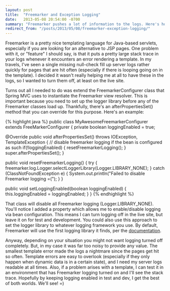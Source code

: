 ```yaml
---
layout: post
title:  "Freemarker and Exception Logging"
date:   2013-05-08 20:54:00 -0700
summary: "Freemarker pushes a lot of information to the logs. Here's how to specify the logging framework it uses, or disable logging entirely..."
redirect_from: "/posts/2013/05/08/freemarker-exception-logging/"
---
```

Freemarker is a pretty nice templating language for Java-based servlets, especially if you are looking for an alternative to JSP pages. One problem with it, or "feature" I should say, is that it puts a pretty large stack trace in your logs whenever it encounters an error rendering a template. In my travels, I've seen a single missing null-check fill up server logs rather quickly for pages that are hit often (especially if there is looping going on in the template). I decided it wasn't really helping me at all to have these in the logs, so I wanted to turn them off, at least on the live site.

Turns out all I needed to do was extend the FreemarkerConfigurer class that Spring MVC uses to instantiate the Freemarker view resolver. This is important because you need to set up the logger library before any of the Freemarker classes load up. Thankfully, there's an afterPropertiesSet() method that you can override for this purpose. Here's an example:

{% highlight java %}
public class MyAwesomeFreemarkerConfigurer extends FreeMarkerConfigurer
{
  private boolean loggingEnabled = true;

  @Override
  public void afterPropertiesSet() throws IOException, TemplateException
  {
    // disable freemarker logging if the bean is configured as such
    if(!loggingEnabled)
    {
      resetFreemarkerLogging();
    }
    super.afterPropertiesSet();
  }

  public void resetFreemarkerLogging()
  {
    try {
      freemarker.log.Logger.selectLoggerLibrary(Logger.LIBRARY_NONE);
    } catch (ClassNotFoundException e) {
      System.out.println("Failed to disable Freemarker logging =(");
    }
  }

  public void setLoggingEnabled(boolean loggingEnabled)
  {
    this.loggingEnabled = loggingEnabled;
  }
}
{% endhighlight %}

That class will disable all Freemarker logging (Logger.LIBRARY_NONE). You'll notice I added a property which allows me to enable/disable logging via bean configuration. This means I can turn logging off in the live site, but leave it on for test and development. You could also use this approach to set the logger library to whatever logging framework you use. By default, Freemarker will use the first logging library it finds, per the [documentation](http://freemarker.sourceforge.net/docs/pgui_misc_logging.html).

Anyway, depending on your situation you might not want logging turned off completely. But, in my case it was far too noisy to provide any value. The smallest template error made the logs a nightmare since the pages get hit so often. Template errors are easy to overlook (especially if they only happen when dynamic data is in a certain state), and I need my server logs readable at all times. Also, if a problem arises with a template, I can test it in an environment that has Freemarker logging turned on and I'll see the stack trace. Hopefully by keeping logging enabled in test and dev, I get the best of both worlds. We'll see! =)
